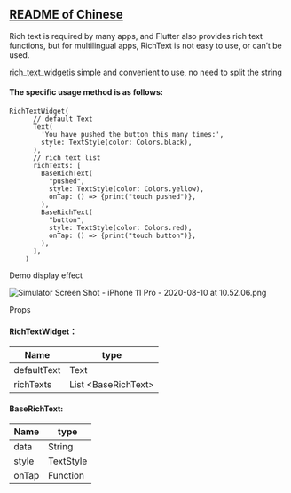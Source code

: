 ## [README of Chinese](README_CN.md)
Rich text is required by many apps, and Flutter also provides rich text functions, but for multilingual apps, RichText is not easy to use, or 
can’t be used.

[rich_text_widget](https://github.com/liranhao/rich_text_widget)is simple and convenient to use, no need to split the string


#### The specific usage method is as follows:
```
RichTextWidget(
      // default Text
      Text(
        'You have pushed the button this many times:',
        style: TextStyle(color: Colors.black),
      ),
      // rich text list
      richTexts: [
        BaseRichText(
          "pushed",
          style: TextStyle(color: Colors.yellow),
          onTap: () => {print("touch pushed")},
        ),
        BaseRichText(
          "button",
          style: TextStyle(color: Colors.red),
          onTap: () => {print("touch button")},
        ),
      ],
    )
```
Demo display effect

![Simulator Screen Shot - iPhone 11 Pro - 2020-08-10 at 10.52.06.png](https://upload-images.jianshu.io/upload_images/1350306-2b5cdcf7b2864f8f.png?imageMogr2/auto-orient/strip%7CimageView2/2/w/310)

Props
 #### RichTextWidget：

| Name        | type              |
| ----------- | ----------------- |
| defaultText | Text              |
| richTexts   | List \<BaseRichText>|

#### BaseRichText: 

| Name    | type      |
| ------- | --------- |
| data    | String    |
| style   | TextStyle |
| onTap   | Function  |
